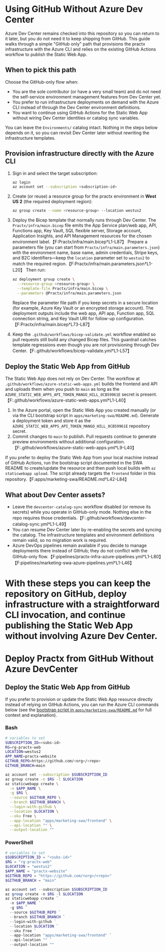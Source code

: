 # Using GitHub Without Azure Dev Center

Azure Dev Center remains checked into this repository so you can return to it later, but you do not need it to keep shipping from GitHub. This guide walks through a simple "GitHub only" path that provisions the practx infrastructure with the Azure CLI and relies on the existing GitHub Actions workflow to publish the Static Web App.

## When to pick this path

Choose the GitHub-only flow when:

- You are the sole contributor (or have a very small team) and do not need the self-service environment management features from Dev Center yet.
- You prefer to run infrastructure deployments on demand with the Azure CLI instead of through the Dev Center environment definitions.
- You want to continue using GitHub Actions for the Static Web App without wiring Dev Center identities or catalog sync variables.

You can leave the `Environments/` catalog intact. Nothing in the steps below depends on it, so you can revisit Dev Center later without rewriting the infrastructure templates.

## Provision infrastructure directly with the Azure CLI

1. Sign in and select the target subscription:

   ```bash
   az login
   az account set --subscription <subscription-id>
   ```

2. Create (or reuse) a resource group for the practx environment in **West US 2** (the required deployment region):

   ```bash
   az group create --name <resource-group> --location westus2
   ```

3. Deploy the Bicep template that normally runs through Dev Center. The `Practx/infra/main.bicep` file emits the App Service plan/web app, API, Functions app, Key Vault, SQL flexible server, Storage account, Application Insights, and API Management resources for the chosen environment label.【F:Practx/infra/main.bicep†L1-L87】 Prepare a parameters file (you can start from `Practx/infra/main.parameters.json`) with the environment name, base name, admin credentials, Stripe keys, and B2C identifiers—keep the `location` parameter set to `westus2` to match the required region.【F:Practx/infra/main.parameters.json†L1-L20】 Then run:

   ```bash
   az deployment group create \
     --resource-group <resource-group> \
     --template-file Practx/infra/main.bicep \
     --parameters @Practx/infra/main.parameters.json
   ```

   Replace the parameter file path if you keep secrets in a secure location (for example, Azure Key Vault or an encrypted storage account). The deployment outputs include the web app, API app, Function app, SQL connection string, and Key Vault URI for follow-up configuration.【F:Practx/infra/main.bicep†L73-L87】

4. Keep the `.github/workflows/bicep-validate.yml` workflow enabled so pull requests still build any changed Bicep files. This guardrail catches template regressions even though you are not provisioning through Dev Center.【F:.github/workflows/bicep-validate.yml†L1-L57】

## Deploy the Static Web App from GitHub

The Static Web App does not rely on Dev Center. The workflow at `.github/workflows/azure-static-web-apps.yml` builds the frontend and API and uploads them when you push to `main` as long as the `AZURE_STATIC_WEB_APPS_API_TOKEN_MANGO_HILL_0CB59961E` secret is present.【F:.github/workflows/azure-static-web-apps.yml†L1-L40】

1. In the Azure portal, open the Static Web App you created manually (or via the CLI bootstrap script in `apps/marketing-swa/README.md`). Generate a deployment token and store it as the `AZURE_STATIC_WEB_APPS_API_TOKEN_MANGO_HILL_0CB59961E` repository secret.
2. Commit changes to `main` to publish. Pull requests continue to generate preview environments without additional configuration.【F:.github/workflows/azure-static-web-apps.yml†L9-L40】

If you prefer to deploy the Static Web App from your local machine instead of GitHub Actions, run the bootstrap script documented in the SWA README to create/update the resource and then push local builds with `az staticwebapp upload`. The script already targets the `frontend` folder in this repository.【F:apps/marketing-swa/README.md†L42-L84】

## What about Dev Center assets?

- Leave the `devcenter-catalog-sync` workflow disabled (or remove its secrets) while you operate in GitHub-only mode. Nothing else in the repo requires those credentials.【F:.github/workflows/devcenter-catalog-sync.yml†L1-L49】
- You can resume Dev Center later by re-enabling the secrets and syncing the catalog. The infrastructure templates and environment definitions remain valid, so no migration work is required.
- Azure DevOps pipelines remain available if you decide to manage deployments there instead of GitHub; they do not conflict with the GitHub-only flow.【F:pipelines/practx-infra-azure-pipelines.yml†L1-L80】【F:pipelines/marketing-swa-azure-pipelines.yml†L1-L46】

With these steps you can keep the repository on GitHub, deploy infrastructure with a straightforward CLI invocation, and continue publishing the Static Web App without involving Azure Dev Center.
=======
# Deploy Practx from GitHub Without Azure DevCenter

## Deploy the Static Web App from GitHub

If you prefer to provision or update the Static Web App resource directly instead of relying on GitHub Actions, you can run the Azure CLI commands below (see the [bootstrap script in `apps/marketing-swa/README.md`](../apps/marketing-swa/README.md) for full context and explanation).

### Bash

```bash
# variables to set
SUBSCRIPTION_ID=<subs-id>
RG=rg-practx-web
LOCATION=westus2
APP_NAME=practx-website
GITHUB_REPO=https://github.com/<org>/<repo>
GITHUB_BRANCH=main

az account set --subscription $SUBSCRIPTION_ID
az group create -n $RG -l $LOCATION
az staticwebapp create \
  -n $APP_NAME \
  -g $RG \
  --source $GITHUB_REPO \
  --branch $GITHUB_BRANCH \
  --login-with-github \
  --location $LOCATION \
  --sku Free \
  --app-location "apps/marketing-swa/frontend" \
  --api-location "" \
  --output-location ""
```

### PowerShell

```powershell
# variables to set
$SUBSCRIPTION_ID = "<subs-id>"
$RG = "rg-practx-web"
$LOCATION = "westus2"
$APP_NAME = "practx-website"
$GITHUB_REPO = "https://github.com/<org>/<repo>"
$GITHUB_BRANCH = "main"

az account set --subscription $SUBSCRIPTION_ID
az group create -n $RG -l $LOCATION
az staticwebapp create `
  -n $APP_NAME `
  -g $RG `
  --source $GITHUB_REPO `
  --branch $GITHUB_BRANCH `
  --login-with-github `
  --location $LOCATION `
  --sku Free `
  --app-location "apps/marketing-swa/frontend" `
  --api-location "" `
  --output-location ""
```